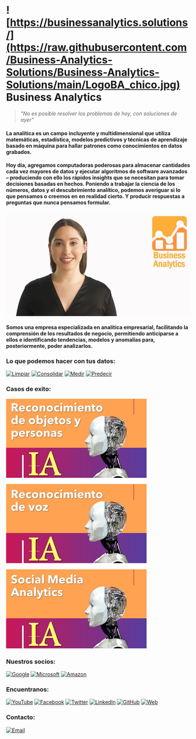 # ![https://businessanalytics.solutions/](https://raw.githubusercontent.com/Business-Analytics-Solutions/Business-Analytics-Solutions/main/LogoBA_chico.jpg) Business Analytics
> _"No es posible resolver los problemas de hoy, con soluciones de ayer"_

#### La analítica es un campo incluyente y multidimensional que utiliza matemáticas, estadística, modelos predictivos y técnicas de aprendizaje basado en máquina para hallar patrones como conocimientos en datos grabados. 
#### Hoy día, agregamos computadoras poderosas para almacenar cantidades cada vez mayores de datos y ejecutar algoritmos de software avanzados – produciendo con ello los rápidos insights que se necesitan para tomar decisiones basadas en hechos. Poniendo a trabajar la ciencia de los números, datos y el descubrimiento analítico, podemos averiguar si lo que pensamos o creemos en en realidad cierto. Y producir respuestas a preguntas que nunca pensamos formular. 

[![Smart Virtual Assistant](https://raw.githubusercontent.com/Business-Analytics-Solutions/Business-Analytics-Solutions/main/Fondo_.jpg)](https://youtu.be/UYExYDMDz0A "Smart Virtual Assistant")

#### Somos una empresa especializada en analítica empresarial, facilitando la comprensión de los resultados de negocio, permitiendo anticiparse a ellos e identificando tendencias, modelos y anomalías para, posteriormente, poder analizarlos.

### Lo que podemos hacer con tus datos:
[![Limpiar](https://img.shields.io/static/v1?label=Limpiar&message=Data_Quality&color=White)]()
[![Consolidar](https://img.shields.io/static/v1?label=Consolidar&message=Data_Management&color=White)]()
[![Medir](https://img.shields.io/static/v1?label=Medir&message=Descriptive_Analytics&color=White)]()
[![Predecir](https://img.shields.io/static/v1?label=Predecir&message=Advanced_Analytics&color=White)]()


### Casos de exito:
[![Esta es una imagen de ejemplo](https://raw.githubusercontent.com/Business-Analytics-Solutions/Business-Analytics-Solutions/main/VideoA_.jpg)](https://youtu.be/LFJoj5zR99c) 

[![Esta es una imagen de ejemplo](https://raw.githubusercontent.com/Business-Analytics-Solutions/Business-Analytics-Solutions/main/VideoB_.jpg)](https://youtu.be/jdqIB6sXJj8) 

[![Esta es una imagen de ejemplo](https://raw.githubusercontent.com/Business-Analytics-Solutions/Business-Analytics-Solutions/main/VideoC_.jpg)](https://youtu.be/nCSE8kpiysk) 

### Nuestros socios:
[![Google](https://img.shields.io/badge/Google_Cloud-4285F4?style=for-the-badge&logo=google-cloud&logoColor=white)]()
[![Microsoft](https://img.shields.io/badge/microsoft%20azure-0089D6?style=for-the-badge&logo=microsoft-azure&logoColor=white)]()
[![Amazon](https://img.shields.io/badge/Amazon_AWS-232F3E?style=for-the-badge&logo=amazon-aws&logoColor=white)]()

### Encuentranos:
[![YouTube](https://img.shields.io/badge/YouTube-FF0000?style=for-the-badge&logo=youtube&logoColor=white)](https://www.youtube.com/channel/UCKAk_1VH1lOGS4FWOtqrjWA)
[![Facebook](https://img.shields.io/badge/Facebook-1877F2?style=for-the-badge&logo=facebook&logoColor=white)](https://www.facebook.com/SolutionsBA)
[![Twitter](https://img.shields.io/badge/Twitter-1DA1F2?style=for-the-badge&logo=twitter&logoColor=white)](https://twitter.com/SolutionsBA)
[![LinkedIn](https://img.shields.io/badge/LinkedIn-0077B5?style=for-the-badge&logo=linkedin&logoColor=white)](https://www.linkedin.com/company/geobusinessanalytics)
[![GitHub](https://img.shields.io/badge/GitHub-100000?style=for-the-badge&logo=github&logoColor=white)](https://banalytics-ai.github.io/BAnalytics-AI/)
[![Web](https://img.shields.io/badge/Website-39477F?style=for-the-badge&logo=realm&logoColor=white)](https://businessanalytics.solutions/)

### Contacto:
[![Email](https://img.shields.io/badge/Microsoft_Outlook-0078D4?style=for-the-badge&logo=outlook&logoColor=white)](mailto:info@businessanalytics.solutions)
